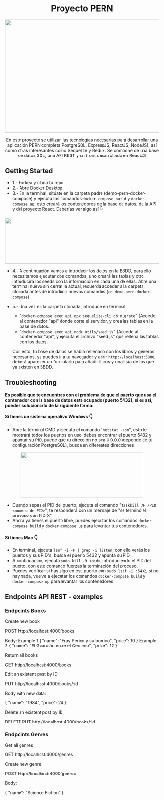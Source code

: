 <h1 align="center">Proyecto PERN</h1>
<p align="center">
 <img src="https://github.com/JavierEspinosaP/demo-mern-docker-compose/assets/103537170/3d755e23-0ed2-4059-9023-96c1ec27f41d" width="700" height="370">
</p>

<p align="center"> En este proyecto se utilizan las tecnologías necesarias para desarrollar una aplicación PERN completa(PostgreSQL, ExpressJS, ReactJS, NodeJS), así como otras interesantes como Sequelize y Redux. Se compone de una base de datos SQL, una API REST y un front desarrollado en ReactJS</p>

## Getting Started

 * 1.- Forkea y clona tu repo
 * 2.- Abre Docker Desktop
 * 3.- En la terminal, sitúate en la carpeta padre (demo-pern-docker-compose) y ejecuta los comandos 
 ``` docker-compose build ``` y ``` docker-compose up ```, esto creará los contenedores de la base de datos, de la API y del proyecto React. Deberías ver algo así 👇

<p align="center">
  <img src="https://github.com/JavierEspinosaP/demo-mern-docker-compose/assets/103537170/0dcc7b64-f990-4069-ad70-c9e9161d5bda" width="700" height="150">
</p>



 * 4.- A continuación vamos a introducir los datos en la BBDD, para ello necesitamos ejecutar dos comandos, uno creará las tablas y otro introducirá los seeds con la información en cada una de ellas.
   Abre una terminal nueva sin cerrar la actual, recuerda acceder a la carpeta clonada antes de introducir nuevos comandos (```cd demo-pern-docker-compose```)
*  5.- Una vez en la carpeta clonada, introduce en terminal:
  
   - "```docker-compose exec api npx sequelize-cli db:migrate```" (Accede al contenedor "api" donde corre el servidor, y crea las tablas en la base de datos.
   - "```docker-compose exec api node utils/seed.js```" (Accede al contenedor "api", y ejecuta el archivo "seed.js" que rellena las tablas con los datos.
   
   Con esto, tu base de datos se habrá rellenado con los libros y géneros necesarios, ya puedes ir a tu navegador y abrir ```http://localhost:3000```, deberá aparecer un formulario para añadir libros y una lista de los que ya existen en BBDD.


## Troubleshooting
#### Es posible que te encuentres con el problema de que el puerto que usa el contenedor con la base de datos esté ocupado (puerto 5432), si es así, puedes solucionarlo de la siguiente forma:

#### Si tienes un sistema operativo Windows 👇

* Abre la terminal CMD y ejecuta el comando "```netstat -aon```", esto te mostrará todos los puertos en uso, debes encontrar el puerto 5432 y apuntar su PID, puede que tu dirección no sea 0.0.0.0 (depende de tu configuración PostgreSQL),
busca en diferentes direcciones

<p align="center">
  <img src="https://github.com/JavierEspinosaP/demo-mern-docker-compose/assets/103537170/073dc521-46e4-4fd5-9e6b-aadbb11aaded" width="400" height="150">
</p>

* Cuando sepas el PID del puerto, ejecuta el comando "```taskkill /F /PID <numero de PID>```", te responderá con un mensaje de "se terminó el proceso con PID X"
* Ahora ya tienes el puerto libre, puedes ejecutar los comandos  ``` docker-compose build ``` y ``` docker-compose up ``` para levantar tus contenedores.

 #### Si tienes Mac 👇

 * En terminal, ejecuta ```lsof -i -P | grep -i listen```, con ello verás los puertos y sus PID's, busca el puerto 5432 y apunta su PID
 * A continuación, ejecuta ```sudo kill -9 <pid>```, introduciendo el PID del puerto, con este comando fuerzas la terminación del proceso.
 * Puedes verificar si hay algo en ese puerto con ```sudo lsof -i :5432```, si no hay nada, vuelve a ejecutar los comandos ``` docker-compose build ``` y ``` docker-compose up ``` para levantar los contenedores.

## Endpoints API REST - examples

### Endpoints Books

Create new book

POST http://localhost:4000/books

Body:
Example 1
{
  "name": "Fray Perico y su borrico",
  "price": 10
}
Example 2
{
  "name": "El Guardián entre el Centeno",
  "price": 12
}

Return all books

GET http://localhost:4000/books

Edit an existent post by ID

PUT http://localhost:4000/books/:id

Body with new data:

{
  "name": "1984",
  "price": 24
}


Delete an existent post by ID

DELETE PUT http://localhost:4000/books/:id

### Endpoints Genres

Get all genres

GET http://localhost:4000/genres

Create new genre

POST http://localhost:4000/genres

Body:

{
  "name": "Science Fiction"
}
